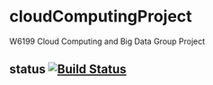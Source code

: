 # cloudComputingProject
W6199 Cloud Computing and Big Data Group Project

## status [![Build Status](https://travis-ci.org/chickenPopcorn/cloudComputingProject.svg?branch=jimmy-login)](https://travis-ci.org/chickenPopcorn/cloudComputingProject)
